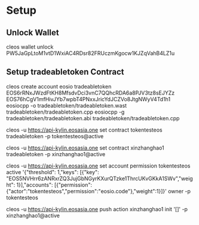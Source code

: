 # Setup

## Unlock Wallet
cleos wallet unlock
PW5JaGpLtoM1vtD1WxiAC4RDsr82FRUczmKgocw1KJZqVahB4LZ1u

## Setup tradeabletoken Contract
cleos create account eosio tradeabletoken EOS6rRNxJWzdFtKH8MfsdvDci3vnC7QQhcRDA6a8PJV3tz8sEJYZz EOS76hCgV1mfHivJYb7wpbT4PNxxJricYdJCZVo8JtgNWyV4Td1h1
eosiocpp -o tradeabletoken/tradeabletoken.wast tradeabletoken/tradeabletoken.cpp
eosiocpp -g tradeabletoken/tradeabletoken.abi tradeabletoken/tradeabletoken.cpp

cleos -u https://api-kylin.eosasia.one set contract tokentesteos tradeabletoken -p tokentesteos@active

cleos -u https://api-kylin.eosasia.one set contract xinzhanghao1 tradeabletoken -p xinzhanghao1@active



cleos -u https://api-kylin.eosasia.one set account permission tokentesteos active '{"threshold": 1,"keys": [{"key": "EOS5NVHrr6zANRxrZQ3JujGbNGyrKXurQTzke1ThrcUKvGKkA1SWv","weight": 1}],"accounts": [{"permission":{"actor":"tokentesteos","permission":"eosio.code"},"weight":1}]}' owner -p tokentesteos


cleos -u https://api-kylin.eosasia.one push action xinzhanghao1 init '[]' -p xinzhanghao1@active